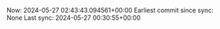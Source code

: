 Now: 2024-05-27 02:43:43.094561+00:00 Earliest commit since sync: None Last sync: 2024-05-27 00:30:55+00:00
